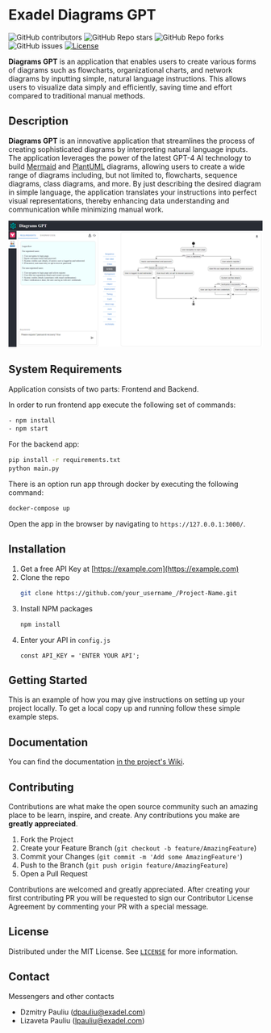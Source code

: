 # Exadel Diagrams GPT

![GitHub contributors](https://img.shields.io/github/contributors/exadel-inc/diagrams-gpt)
![GitHub Repo stars](https://img.shields.io/github/stars/exadel-inc/diagrams-gpt?style=plastic)
![GitHub Repo forks](https://img.shields.io/github/forks/exadel-inc/diagrams-gpt?style=plastic)
![GitHub issues](https://img.shields.io/github/issues/exadel-inc/diagrams-gpt)
[![License](https://img.shields.io/badge/License-MIT-green.svg)](https://opensource.org/licenses/MIT)

**Diagrams GPT** is an application that enables users to create various forms of diagrams such as flowcharts, organizational charts, and network diagrams by inputting simple, natural language instructions. This allows users to visualize data simply and efficiently, saving time and effort compared to traditional manual methods.

## Description

**Diagrams GPT** is an innovative application that streamlines the process of creating sophisticated diagrams by interpreting natural language inputs. The application leverages the power of the latest GPT-4 AI technology to build [Mermaid](https://github.com/mermaid-js/mermaid) and [PlantUML](https://github.com/plantuml/plantuml) diagrams, allowing users to create a wide range of diagrams including, but not limited to, flowcharts, sequence diagrams, class diagrams, and more. By just describing the desired diagram in simple language, the application translates your instructions into perfect visual representations, thereby enhancing data understanding and communication while minimizing manual work.

[![Solution Screen Shot][product-screenshot]](https://example.com)

## System Requirements

Application consists of two parts: Frontend and Backend.

In order to run frontend app execute the following set of commands:

```sh
- npm install
- npm start
```

For the backend app:

```sh
pip install -r requirements.txt
python main.py
```

There is an option run app through docker by executing the following command:

```sh
docker-compose up
```

Open the app in the browser by navigating to `https://127.0.0.1:3000/`.

## Installation

1. Get a free API Key at [https://example.com](https://example.com)
2. Clone the repo
   ```sh
   git clone https://github.com/your_username_/Project-Name.git
   ```
3. Install NPM packages
   ```sh
   npm install
   ```
4. Enter your API in `config.js`
   ```JS
   const API_KEY = 'ENTER YOUR API';
   ```

## Getting Started

This is an example of how you may give instructions on setting up your project locally.
To get a local copy up and running follow these simple example steps.

## Documentation

You can find the documentation [in the project's Wiki](#).

## Contributing

Contributions are what make the open source community such an amazing place to be learn, inspire, and create. Any contributions you make are **greatly appreciated**.

1. Fork the Project
2. Create your Feature Branch (`git checkout -b feature/AmazingFeature`)
3. Commit your Changes (`git commit -m 'Add some AmazingFeature'`)
4. Push to the Branch (`git push origin feature/AmazingFeature`)
5. Open a Pull Request

Contributions are welcomed and greatly appreciated.
After creating your first contributing PR you will be requested to sign our Contributor License Agreement by commenting your PR with a special message.

## License

Distributed under the MIT License. See [`LICENSE`](./License/MIT) for more information.

## Contact

Messengers and other contacts
- Dzmitry Pauliu (dpauliu@exadel.com)
- Lizaveta Pauliu (lpauliu@exadel.com)

[product-screenshot]: screenshot.png
